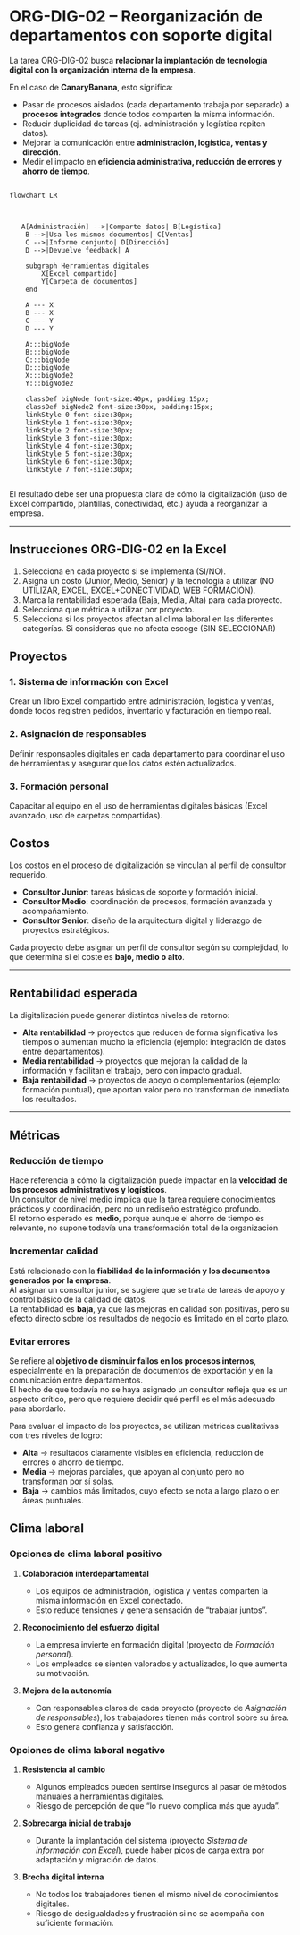 
# ORG-DIG-02 – Reorganización de departamentos con soporte digital  

La tarea ORG-DIG-02 busca **relacionar la implantación de tecnología digital con la organización interna de la empresa**.  

En el caso de **CanaryBanana**, esto significa:  

- Pasar de procesos aislados (cada departamento trabaja por separado) a **procesos integrados** donde todos comparten la misma información.  
- Reducir duplicidad de tareas (ej. administración y logística repiten datos).  
- Mejorar la comunicación entre **administración, logística, ventas y dirección**.  
- Medir el impacto en **eficiencia administrativa, reducción de errores y ahorro de tiempo**.  

```mermaid

flowchart LR
       

   
   A[Administración] -->|Comparte datos| B[Logística]
    B -->|Usa los mismos documentos| C[Ventas]
    C -->|Informe conjunto| D[Dirección]
    D -->|Devuelve feedback| A

    subgraph Herramientas digitales
        X[Excel compartido]
        Y[Carpeta de documentos]
    end

    A --- X
    B --- X
    C --- Y
    D --- Y
    
    A:::bigNode
    B:::bigNode
    C:::bigNode
    D:::bigNode
    X:::bigNode2
    Y:::bigNode2

    classDef bigNode font-size:40px, padding:15px;
    classDef bigNode2 font-size:30px, padding:15px;
    linkStyle 0 font-size:30px;
    linkStyle 1 font-size:30px;
    linkStyle 2 font-size:30px;
    linkStyle 3 font-size:30px;
    linkStyle 4 font-size:30px;
    linkStyle 5 font-size:30px;
    linkStyle 6 font-size:30px;
    linkStyle 7 font-size:30px;
   
```

El resultado debe ser una propuesta clara de cómo la digitalización (uso de Excel compartido, plantillas, conectividad, etc.) ayuda a reorganizar la empresa.

---

## Instrucciones ORG-DIG-02 en la Excel

1. Selecciona en cada proyecto si se implementa (SI/NO).
2. Asigna un costo (Junior, Medio, Senior) y la tecnología a utilizar (NO UTILIZAR, EXCEL, EXCEL+CONECTIVIDAD, WEB FORMACIÓN).  
3. Marca la rentabilidad esperada (Baja, Media, Alta) para cada proyecto.  
4. Selecciona que métrica a utilizar por proyecto.
5. Selecciona si los proyectos afectan al clima laboral en las diferentes categorías. Si consideras que no afecta escoge (SIN SELECCIONAR)

## Proyectos

### 1. Sistema de información con Excel

Crear un libro Excel compartido entre administración, logística y ventas, donde todos registren pedidos, inventario y facturación en tiempo real.  

### 2. Asignación de responsables

Definir responsables digitales en cada departamento para coordinar el uso de herramientas y asegurar que los datos estén actualizados.  

### 3. Formación personal

Capacitar al equipo en el uso de herramientas digitales básicas (Excel avanzado, uso de carpetas compartidas).  

## Costos

Los costos en el proceso de digitalización se vinculan al perfil de consultor requerido.  

- **Consultor Junior**: tareas básicas de soporte y formación inicial.  
- **Consultor Medio**: coordinación de procesos, formación avanzada y acompañamiento.  
- **Consultor Senior**: diseño de la arquitectura digital y liderazgo de proyectos estratégicos.  

Cada proyecto debe asignar un perfil de consultor según su complejidad, lo que determina si el coste es **bajo, medio o alto**.  

---

## Rentabilidad esperada

La digitalización puede generar distintos niveles de retorno:

- **Alta rentabilidad** → proyectos que reducen de forma significativa los tiempos o aumentan mucho la eficiencia (ejemplo: integración de datos entre departamentos).  
- **Media rentabilidad** → proyectos que mejoran la calidad de la información y facilitan el trabajo, pero con impacto gradual.  
- **Baja rentabilidad** → proyectos de apoyo o complementarios (ejemplo: formación puntual), que aportan valor pero no transforman de inmediato los resultados.  

---

## Métricas

### Reducción de tiempo

Hace referencia a cómo la digitalización puede impactar en la **velocidad de los procesos administrativos y logísticos**.  
Un consultor de nivel medio implica que la tarea requiere conocimientos prácticos y coordinación, pero no un rediseño estratégico profundo.  
El retorno esperado es **medio**, porque aunque el ahorro de tiempo es relevante, no supone todavía una transformación total de la organización.  

### Incrementar calidad

Está relacionado con la **fiabilidad de la información y los documentos generados por la empresa**.  
Al asignar un consultor junior, se sugiere que se trata de tareas de apoyo y control básico de la calidad de datos.  
La rentabilidad es **baja**, ya que las mejoras en calidad son positivas, pero su efecto directo sobre los resultados de negocio es limitado en el corto plazo.  

### Evitar errores

Se refiere al **objetivo de disminuir fallos en los procesos internos**, especialmente en la preparación de documentos de exportación y en la comunicación entre departamentos.  
El hecho de que todavía no se haya asignado un consultor refleja que es un aspecto crítico, pero que requiere decidir qué perfil es el más adecuado para abordarlo.  

Para evaluar el impacto de los proyectos, se utilizan métricas cualitativas con tres niveles de logro:  

- **Alta** → resultados claramente visibles en eficiencia, reducción de errores o ahorro de tiempo.  
- **Media** → mejoras parciales, que apoyan al conjunto pero no transforman por sí solas.  
- **Baja** → cambios más limitados, cuyo efecto se nota a largo plazo o en áreas puntuales.  

## Clima laboral

### Opciones de clima laboral positivo

1. **Colaboración interdepartamental**  
   - Los equipos de administración, logística y ventas comparten la misma información en Excel conectado.  
   - Esto reduce tensiones y genera sensación de “trabajar juntos”.  

2. **Reconocimiento del esfuerzo digital**  
   - La empresa invierte en formación digital (proyecto de *Formación personal*).  
   - Los empleados se sienten valorados y actualizados, lo que aumenta su motivación.  

3. **Mejora de la autonomía**  
   - Con responsables claros de cada proyecto (proyecto de *Asignación de responsables*), los trabajadores tienen más control sobre su área.  
   - Esto genera confianza y satisfacción.  

### Opciones de clima laboral negativo

1. **Resistencia al cambio**  
   - Algunos empleados pueden sentirse inseguros al pasar de métodos manuales a herramientas digitales.  
   - Riesgo de percepción de que “lo nuevo complica más que ayuda”.  

2. **Sobrecarga inicial de trabajo**  
   - Durante la implantación del sistema (proyecto *Sistema de información con Excel*), puede haber picos de carga extra por adaptación y migración de datos.  

3. **Brecha digital interna**  
   - No todos los trabajadores tienen el mismo nivel de conocimientos digitales.  
   - Riesgo de desigualdades y frustración si no se acompaña con suficiente formación.  
